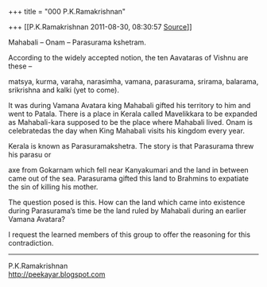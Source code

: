 +++
title = "000 P.K.Ramakrishnan"

+++
[[P.K.Ramakrishnan	2011-08-30, 08:30:57 [Source](https://groups.google.com/g/samskrita/c/eXB3W_E-zIk)]]



  

Mahabali – Onam – Parasurama kshetram.



According to the widely accepted notion, the ten Aavataras of Vishnu are these –



matsya, kurma, varaha, narasimha, vamana, parasurama, srirama, balarama, srikrishna and kalki (yet to come).



It was during Vamana Avatara king Mahabali gifted his territory to him and went to Patala. There is a place in Kerala called Mavelikkara to be expanded as Mahabali-kara supposed to be the place where Mahabali lived.
Onam is celebratedas the day when King Mahabali visits his kingdom every year.



Kerala is known as Parasuramakshetra. The story is that Parasurama threw his parasu or

axe from Gokarnam which fell near Kanyakumari and the land in between came out of the sea. Parasurama gifted this land to Brahmins to expatiate the sin of killing his mother.



The question posed is this. How can the land which came into existence during Parasurama’s time be the land ruled by Mahabali during an earlier Vamana Avatara?



I request the learned members of this group to offer the reasoning for this contradiction.





-----------------------------------  
P.K.Ramakrishnan  
<http://peekayar.blogspot.com>

